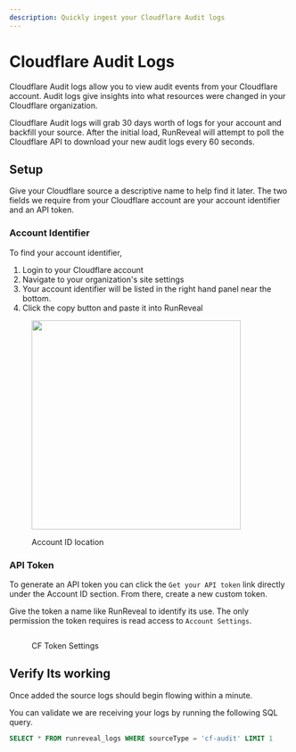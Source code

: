 ```yaml
---
description: Quickly ingest your Cloudflare Audit logs
---
```


# Cloudflare Audit Logs

Cloudflare Audit logs allow you to view audit events from your Cloudflare account. Audit logs give insights into what resources were changed in your Cloudflare organization.

Cloudflare Audit logs will grab 30 days worth of logs for your account and backfill your source. After the initial load, RunReveal will attempt to poll the Cloudflare API to download your new audit logs every 60 seconds.

## Setup

Give your Cloudflare source a descriptive name to help find it later. The two fields we require from your Cloudflare account are your account identifier and an API token.

### Account Identifier

To find your account identifier,

1. Login to your Cloudflare account
2. Navigate to your organization's site settings
3. Your account identifier will be listed in the right hand panel near the bottom.
4. Click the copy button and paste it into RunReveal

&#x20;

<figure><img src="../../.gitbook/assets/cf_account_id.png" alt="" width="375"><figcaption><p>Account ID location</p></figcaption></figure>

### API Token

To generate an API token you can click the `Get your API token` link directly under the Account ID section. From there, create a new custom token.

Give the token a name like RunReveal to identify its use. The only permission the token requires is read access to `Account Settings`.

<figure><img src="../../.gitbook/assets/cf-token.png" alt=""><figcaption><p>CF Token Settings</p></figcaption></figure>

## Verify Its working

Once added the source logs should begin flowing within a minute.

You can validate we are receiving your logs by running the following SQL query.

```sql
SELECT * FROM runreveal_logs WHERE sourceType = 'cf-audit' LIMIT 1
```
